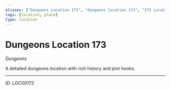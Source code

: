 ```yaml
---
aliases: ["Dungeons Location 173", "dungeons location 173", "173 Location Dungeons"]
tags: [location, place]
type: location
---
```


# Dungeons Location 173

*Dungeons*

A detailed dungeons location with rich history and plot hooks.

---
*ID: LOC00172*